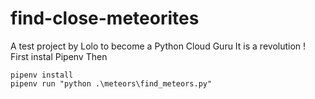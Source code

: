 # find-close-meteorites
A test project by Lolo to become a Python Cloud Guru
It is a revolution !
First instal Pipenv
Then
````
pipenv install
pipenv run "python .\meteors\find_meteors.py"
````
